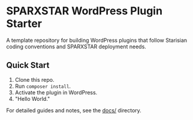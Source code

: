 # SPARXSTAR WordPress Plugin Starter

A template repository for building WordPress plugins that follow Starisian coding conventions and SPARXSTAR deployment needs.

## Quick Start
1. Clone this repo.
2. Run `composer install`.
3. Activate the plugin in WordPress.
4. "Hello World."

For detailed guides and notes, see the [docs/](docs/) directory.
